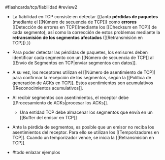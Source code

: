 #flashcards/tcp/fiabilidad 
#review2 

- La fiabilidad en TCP consiste en detectar {{tanto **pérdidas de paquetes** (mediante el [[Número de secuencia de TCP]]) como **errores** [[Detección de errores en TCP]](mediante los [[Checksum en TCP]] de cada segmento), así como la corrección de estos problemas mediante la **retransmisión de los segmentos afectados** ([[Retransmisión en TCP]]).}}
- Para poder detectar las pérdidas de paquetes, los emisores deben identificar cada segmento con un [[Número de secuencia de TCP]] al [[Envío de Segmentos en TCP|enviar segmentos con datos]]. 
- A su vez, los receptores utilizan el [[Número de asentimiento de TCP]] para confirmar la recepción de los segmentos, según la [[Política de generación de ACKs en TCP]]. Estos asentimientos son acumulativos [[Reconocimientos acumulativos]].
- Al recibir segmentos con asentimientos, el receptor debe [[Procesamiento de ACKs|procesar los ACKs]].
	- Una entidad TCP debe almacenar los segmentos que envía en un [[Buffer del emisor en TCP]]
- Ante la pérdida de segmentos, es posible que un emisor no reciba los asentimientos del receptor. Para ello se utilizan los [[Temporizadores en TCP]]. Cuando un temporizador vence, se inicia la [[Retransmisión en TCP]].

- #todo enlazar ejemplos

